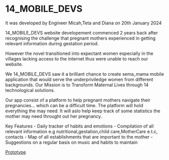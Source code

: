 # 14_MOBILE_DEVS
It was developed by Engineer Micah,Teta and Diana on 20th January 2024

14_MOBILE_DEVS  website developement commenced 2 years back after recognising the challenge that pregnant mothers experienced in getting relevant information during gestation period.

However the novel transitioned into expectant women especially in the villages lacking  access to the internet thus were unable to reach our website.

We 14_MOBILE_DEVS saw it a brilliant chance to create sema_mama mobile  application  that would serve the underpriviledge women from different backgrounds.
Our Mission is to Transform Maternal Lives through 14 technological solutions.


Our app consist of a platform to help pregnant mothers navigate their pregnancies... which can be a difficult time. The platform will hold everything the may need. It will aslo help keep track of some statistics the mother may need throught out her pregnancy.

Key Features - Daily tracker of habits and emotions
             - Compilation of all relevant information e.g nutritional,gestation,child care,MotherCare e.t.c, contacts
             - Map of all establishments that are important to the mother
             - Suggestions on a regular basis on music and habits to maintain

[Prototype](https://teta-dory-rutayisires-team.adalo.com/semamama)

